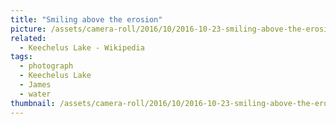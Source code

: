 ```yaml
---
title: "Smiling above the erosion"
picture: /assets/camera-roll/2016/10/2016-10-23-smiling-above-the-erosion/20161023_214606919_iOS.jpg
related:
  - Keechelus Lake - Wikipedia
tags:
  - photograph
  - Keechelus Lake
  - James
  - water
thumbnail: /assets/camera-roll/2016/10/2016-10-23-smiling-above-the-erosion/20161023_214606919_iOS-thumbnail.jpg
---
```

